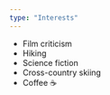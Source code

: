 ```yaml
---
type: "Interests"
---
```


* Film criticism
* Hiking
* Science fiction
* Cross-country skiing
* Coffee :coffee:
